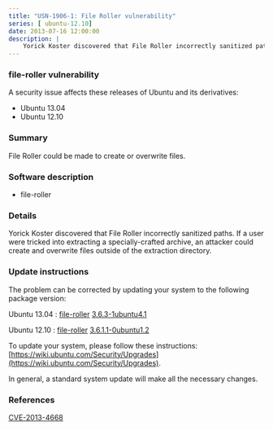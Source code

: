 ```yaml
---
title: "USN-1906-1: File Roller vulnerability"
series: [ ubuntu-12.10]
date: 2013-07-16 12:00:00
description: |
    Yorick Koster discovered that File Roller incorrectly sanitized paths. If a user were tricked into extracting a specially-crafted archive, an attacker could create and overwrite files outside of the extraction directory. 
--- 
```

 
 


### file-roller vulnerability

A security issue affects these releases of Ubuntu and its derivatives:

* Ubuntu 13.04
* Ubuntu 12.10

### Summary

File Roller could be made to create or overwrite files. 

### Software description

* file-roller 

### Details

Yorick Koster discovered that File Roller incorrectly sanitized paths. If a user were tricked into extracting a specially-crafted archive, an attacker could create and overwrite files outside of the extraction directory. 

### Update instructions

The problem can be corrected by updating your system to the following package version:

Ubuntu 13.04
 : [file-roller](https://launchpad.net/ubuntu/+source/file-roller) <span> [3.6.3-1ubuntu4.1](https://launchpad.net/ubuntu/+source/file-roller/3.6.3-1ubuntu4.1) </span> 

Ubuntu 12.10
 : [file-roller](https://launchpad.net/ubuntu/+source/file-roller) <span> [3.6.1.1-0ubuntu1.2](https://launchpad.net/ubuntu/+source/file-roller/3.6.1.1-0ubuntu1.2) </span> 

To update your system, please follow these instructions: [https://wiki.ubuntu.com/Security/Upgrades](https://wiki.ubuntu.com/Security/Upgrades).

In general, a standard system update will make all the necessary changes. 

### References

 
 [CVE-2013-4668](http://people.ubuntu.com/~ubuntu-security/cve/CVE-2013-4668)
 

